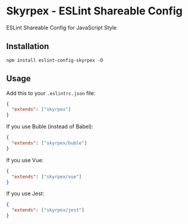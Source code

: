 # Skyrpex - ESLint Shareable Config

ESLint Shareable Config for JavaScript Style

## Installation

```
npm install eslint-config-skyrpex -D
```

## Usage

Add this to your ```.eslintrc.json``` file:

```json
{
  "extends": ["skyrpex"]
}
```
If you use Buble (instead of Babel):

```json
{
  "extends": ["skyrpex/buble"]
}
```

If you use Vue:

```json
{
  "extends": ["skyrpex/vue"]
}
```

If you use Jest:

```json
{
  "extends": ["skyrpex/jest"]
}
